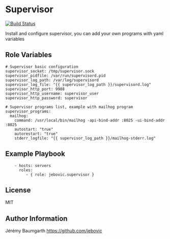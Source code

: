 Supervisor
==========

[![Build Status](https://travis-ci.org/jebovic/ansible-supervisor.svg?branch=master)](https://travis-ci.org/jebovic/ansible-supervisor)

Install and configure supervisor, you can add your own programs with yaml variables

Role Variables
--------------

```
# Supervisor basic configuration
supervisor_socket: /tmp/supervisor.sock
supervisor_pidfile: /var/run/supervisord.pid
supervisor_log_path: /var/log/supervisord
supervisor_log_file: "{{ supervisor_log_path }}/supervisord.log"
supervisor_http_port: 9988
supervisor_http_username: supervisor_user
supervisor_http_password: supervisor

# Supervisor programs list, example with mailhog program
supervisor_programs:
  mailhog:
    command: /usr/local/bin/mailhog -api-bind-addr :8025 -ui-bind-addr :8025
    autostart: "true"
    autorestart: "true"
    stderr_logfile: "{{ supervisor_log_path }}/mailhog-stderr.log"
```

Example Playbook
----------------

```
    - hosts: servers
      roles:
         - { role: jebovic.supervisor }
```

License
-------

MIT

Author Information
------------------

Jérémy Baumgarth https://github.com/jebovic
